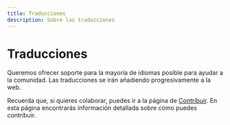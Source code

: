 ```yaml
---
title: Traducciones
description: Sobre las traducciones
---
```


**Traducciones**
=====================

Queremos ofrecer soporte para la mayoría de idiomas posible para ayudar a la comunidad. Las traducciones se irán añadiendo progresivamente a la web.

Recuerda que, si quieres colaborar, puedes ir a la página de [Contribuir](/es/guides/contribute). En esta página encontrarás información detallada sobre cómo puedes contribuir.